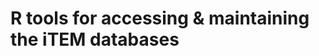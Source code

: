 R tools for accessing & maintaining the iTEM databases
======================================================
